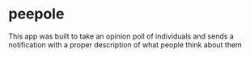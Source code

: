 # peepole
This app was built to take an opinion poll of individuals and sends a notification with a proper description of what people think about them
